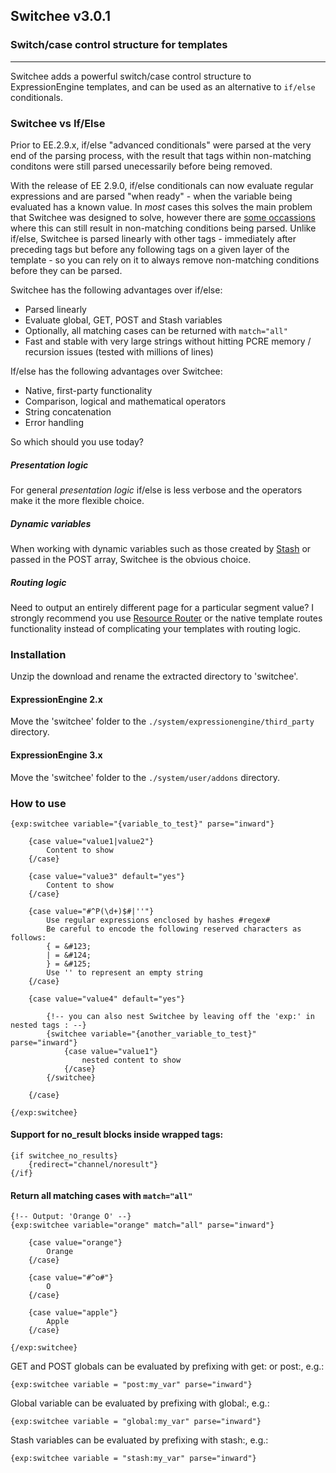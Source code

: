 ## Switchee v3.0.1


### Switch/case control structure for templates
-------------------------------------------

Switchee adds a powerful switch/case control structure to ExpressionEngine templates, and can be used as an alternative to `if/else` conditionals.

### Switchee vs If/Else

Prior to EE.2.9.x, if/else "advanced conditionals" were parsed at the very end of the parsing process, with the result that tags within non-matching conditons were still parsed unecessarily before being removed.

With the release of EE 2.9.0, if/else conditionals can now evaluate regular expressions and are parsed "when ready" - when the variable being evaluated has a known value. In _most_ cases this solves the main problem that Switchee was designed to solve, however there are [some occassions](https://gist.github.com/croxton/9d012297096892ca5c10) where this can still result in non-matching conditions being parsed. Unlike if/else, Switchee is parsed linearly with other tags - immediately after preceding tags but before any following tags on a given layer of the template - so you can rely on it to always remove non-matching conditions before they can be parsed.

Switchee has the following advantages over if/else:

* Parsed linearly
* Evaluate global, GET, POST and Stash variables
* Optionally, all matching cases can be returned with `match="all"`
* Fast and stable with very large strings without hitting PCRE memory / recursion issues (tested with millions of lines)

If/else has the following advantages over Switchee:

* Native, first-party functionality
* Comparison, logical and mathematical operators
* String concatenation
* Error handling


So which should you use today? 

##### Presentation logic
For general _presentation logic_ if/else is less verbose and the operators make it the more flexible choice. 

##### Dynamic variables
When working with dynamic variables such as those created by [Stash](https://github.com/croxton/Stash) or passed in the POST array, Switchee is the obvious choice.

##### Routing logic
Need to output an entirely different page for a particular segment value? I strongly recommend you use [Resource Router](https://github.com/rsanchez/resource_router) or the native template routes functionality instead of complicating your templates with routing logic.


### Installation

Unzip the download and rename the extracted directory to 'switchee'.

#### ExpressionEngine 2.x

Move the 'switchee' folder to the `./system/expressionengine/third_party` directory.

#### ExpressionEngine 3.x

Move the 'switchee' folder to the `./system/user/addons` directory.


### How to use

	{exp:switchee variable="{variable_to_test}" parse="inward"}
		
		{case value="value1|value2"}
			Content to show
		{/case}
		
		{case value="value3" default="yes"}
			Content to show
		{/case}
		
		{case value="#^P(\d+)$#|''"}
			Use regular expressions enclosed by hashes #regex#
			Be careful to encode the following reserved characters as follows:
			{ = &#123;
			| = &#124;
			} = &#125;
			Use '' to represent an empty string
		{/case}
		
		{case value="value4" default="yes"}	
			
			{!-- you can also nest Switchee by leaving off the 'exp:' in nested tags : --}
			{switchee variable="{another_variable_to_test}" parse="inward"}
				{case value="value1"}
					nested content to show
				{/case}
			{/switchee}	
			
		{/case}
		
	{/exp:switchee}

#### Support for no_result blocks inside wrapped tags:

	{if switchee_no_results}
		{redirect="channel/noresult"}
	{/if}

#### Return all matching cases with `match="all"`

	{!-- Output: 'Orange O' --}	
	{exp:switchee variable="orange" match="all" parse="inward"}
		
		{case value="orange"}
			Orange
		{/case}
		
		{case value="#^o#"}
			O
		{/case}
		
		{case value="apple"}
			Apple
		{/case}
		
	{/exp:switchee}


GET and POST globals can be evaluated by prefixing with get: or post:, e.g.:

	{exp:switchee variable = "post:my_var" parse="inward"}

Global variable can be evaluated by prefixing with global:, e.g.:

	{exp:switchee variable = "global:my_var" parse="inward"}

Stash variables can be evaluated by prefixing with stash:, e.g.:

	{exp:switchee variable = "stash:my_var" parse="inward"}

